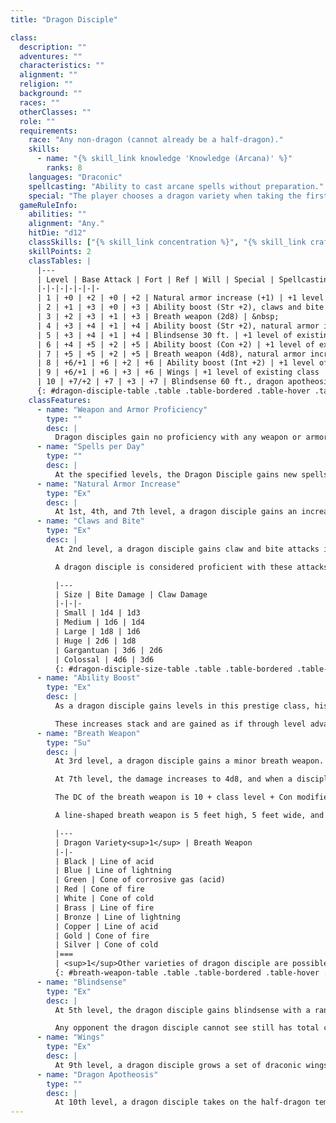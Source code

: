 ```yaml
---
title: "Dragon Disciple"

class:
  description: ""
  adventures: ""
  characteristics: ""
  alignment: ""
  religion: ""
  background: ""
  races: ""
  otherClasses: ""
  role: ""
  requirements:
    race: "Any non-dragon (cannot already be a half-dragon)."
    skills:
      - name: "{% skill_link knowledge 'Knowledge (Arcana)' %}"
        ranks: 8
    languages: "Draconic"
    spellcasting: "Ability to cast arcane spells without preparation."
    special: "The player chooses a dragon variety when taking the first level in this prestige class."
  gameRuleInfo:
    abilities: ""
    alignment: "Any."
    hitDie: "d12"
    classSkills: ["{% skill_link concentration %}", "{% skill_link craft %}", "{% skill_link diplomacy %}", "{% skill_link escape-artist %}", "{% skill_link gather-information %}", "{% skill_link knowledge 'Knowledge (Any)' %}", "{% skill_link listen %}", "{% skill_link profession %}", "{% skill_link search %}", "{% skill_link speak-language %}", "{% skill_link spellcraft %}", "{% skill_link spot %}"]
    skillPoints: 2
    classTables: |
      |---
      | Level | Base Attack | Fort | Ref | Will | Special | Spellcasting
      |-|-|-|-|-|-|-
      | 1 | +0 | +2 | +0 | +2 | Natural armor increase (+1) | +1 level of existing class
      | 2 | +1 | +3 | +0 | +3 | Ability boost (Str +2), claws and bite | +1 level of existing class
      | 3 | +2 | +3 | +1 | +3 | Breath weapon (2d8) | &nbsp;
      | 4 | +3 | +4 | +1 | +4 | Ability boost (Str +2), natural armor increase (+2) | +1 level of existing class
      | 5 | +3 | +4 | +1 | +4 | Blindsense 30 ft. | +1 level of existing class
      | 6 | +4 | +5 | +2 | +5 | Ability boost (Con +2) | +1 level of existing class
      | 7 | +5 | +5 | +2 | +5 | Breath weapon (4d8), natural armor increase (+3) | &nbsp;
      | 8 | +6/+1 | +6 | +2 | +6 | Ability boost (Int +2) | +1 level of existing class
      | 9 | +6/+1 | +6 | +3 | +6 | Wings | +1 level of existing class
      | 10 | +7/+2 | +7 | +3 | +7 | Blindsense 60 ft., dragon apotheosis | &nbsp;
      {: #dragon-disciple-table .table .table-bordered .table-hover .table-striped data-caption="Table: The Dragon Disciple" }
    classFeatures:
      - name: "Weapon and Armor Proficiency"
        type: ""
        desc: |
          Dragon disciples gain no proficiency with any weapon or armor.
      - name: "Spells per Day"
        type: ""
        desc: |
          At the specified levels, the Dragon Disciple gains new spells per day as if he had also gained a level in the spellcasting class he belonged to before becoming a Dragon Disciple. He does not, however, gain any other benefit a character of that class would have gained, except for an increased effective level of spellcasting. If a character had more than one spellcasting class before becoming a dragon disciple, he must decide to which class he adds the new level for purposes of determining spells per day.
      - name: "Natural Armor Increase"
        type: "Ex"
        desc: |
          At 1st, 4th, and 7th level, a dragon disciple gains an increase to the character's existing natural armor (if any), as indicated on Table: The Dragon Disciple (the numbers represent the total increase gained to that point). As his skin thickens, a dragon disciple takes on more and more of his progenitor's physical aspect.
      - name: "Claws and Bite"
        type: "Ex"
        desc: |
          At 2nd level, a dragon disciple gains claw and bite attacks if he does not already have them. Use the values below or the disciple's base claw and bite damage values, whichever are greater.

          A dragon disciple is considered proficient with these attacks. When making a full attack, a dragon disciple uses his full base attack bonus with his bite attack but takes a -5 penalty on claw attacks. The Multiattack feat reduces this penalty to only -2.

          |---
          | Size | Bite Damage | Claw Damage
          |-|-|-
          | Small | 1d4 | 1d3
          | Medium | 1d6 | 1d4
          | Large | 1d8 | 1d6
          | Huge | 2d6 | 1d8
          | Gargantuan | 3d6 | 2d6
          | Colossal | 4d6 | 3d6
          {: #dragon-disciple-size-table .table .table-bordered .table-hover .table-striped data-caption="Table: Bite &amp; Claw Damage" }
      - name: "Ability Boost"
        type: "Ex"
        desc: |
          As a dragon disciple gains levels in this prestige class, his ability scores increase as noted on Table: The Dragon Disciple.

          These increases stack and are gained as if through level advancement.
      - name: "Breath Weapon"
        type: "Su"
        desc: |
          At 3rd level, a dragon disciple gains a minor breath weapon. The type and shape depend on the dragon variety whose heritage he enjoys (see below). Regardless of the ancestor, the breath weapon deals 2d8 points of damage of the appropriate energy type.

          At 7th level, the damage increases to 4d8, and when a disciple attains dragon apotheosis at 10th level it reaches its full power at 6d8. Regardless of its strength, the breath weapon can be used only once per day. Use all the rules for dragon breath weapons except as specified here.

          The DC of the breath weapon is 10 + class level + Con modifier.

          A line-shaped breath weapon is 5 feet high, 5 feet wide, and 60 feet long. A cone-shaped breath weapon is 30 feet long.

          |---
          | Dragon Variety<sup>1</sup> | Breath Weapon
          |-|-
          | Black | Line of acid
          | Blue | Line of lightning
          | Green | Cone of corrosive gas (acid)
          | Red | Cone of fire
          | White | Cone of cold
          | Brass | Line of fire
          | Bronze | Line of lightning
          | Copper | Line of acid
          | Gold | Cone of fire
          | Silver | Cone of cold
          |===
          | <sup>1</sup>Other varieties of dragon disciple are possible, using other dragon varieties as ancestors. |<
          {: #breath-weapon-table .table .table-bordered .table-hover .table-striped data-caption="Table: Breath Weapons" }
      - name: "Blindsense"
        type: "Ex"
        desc: |
          At 5th level, the dragon disciple gains blindsense with a range of 30 feet. Using nonvisual senses the dragon disciple notices things it cannot see. He usually does not need to make spot or listen checks to notice and pinpoint the location of creatures within range of his blindsense ability, provided that he has line of effect to that creature.

          Any opponent the dragon disciple cannot see still has total concealment against him, and the dragon disciple still has the normal miss chance when attacking foes that have concealment. Visibility still affects the movement of a creature with blindsense. A creature with blindsense is still denied its Dexterity bonus to Armor Class against attacks from creatures it cannot see. At 10th level, the range of this ability increases to 60 feet.
      - name: "Wings"
        type: "Ex"
        desc: |
          At 9th level, a dragon disciple grows a set of draconic wings. He may now fly at a speed equal to his normal land speed, with average maneuverability.
      - name: "Dragon Apotheosis"
        type: ""
        desc: |
          At 10th level, a dragon disciple takes on the half-dragon template. His breath weapon reaches full strength (as noted above), and he gains +4 to Strength and +2 to Charisma. His natural armor bonus increases to +4, and he acquires low-light vision, 60-foot darkvision, immunity to sleep and paralysis effects, and immunity to the energy type used by his breath weapon.
---
```


